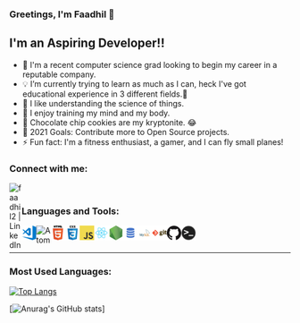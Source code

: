 ### Greetings, I'm Faadhil 👋
## I'm an Aspiring Developer!!

- 📜 I'm a recent computer science grad looking to begin my career in a reputable company.
- 💡 I’m currently trying to learn as much as I can, heck I've got educational experience in 3 different fields.🤣
- 🧪 I like understanding the science of things.
- 💪 I enjoy training my mind and my body.
- 🍪 Chocolate chip cookies are my kryptonite. 😂
- 🥅 2021 Goals: Contribute more to Open Source projects.
- ⚡ Fun fact: I'm a fitness enthusiast, a gamer, and I can fly small planes!


### Connect with me:

[<img align="left" alt="faadhil2 | LinkedIn" width="22px" src="https://cdn.jsdelivr.net/npm/simple-icons@v3/icons/linkedin.svg" />](https://www.linkedin.com/in/faadhil-ahamat/)


<br />

### Languages and Tools:

<img align="left" alt="Visual Studio Code" width="26px" src="https://raw.githubusercontent.com/github/explore/80688e429a7d4ef2fca1e82350fe8e3517d3494d/topics/visual-studio-code/visual-studio-code.png" />
<img align="left" alt="Atom" width="26px" src="https://github.githubassets.com/images/icons/emoji/atom.png"/>
<img align="left" alt="HTML5" width="26px" src="https://raw.githubusercontent.com/github/explore/80688e429a7d4ef2fca1e82350fe8e3517d3494d/topics/html/html.png" />
<img align="left" alt="CSS3" width="26px" src="https://raw.githubusercontent.com/github/explore/80688e429a7d4ef2fca1e82350fe8e3517d3494d/topics/css/css.png" />
<img align="left" alt="JavaScript" width="26px" src="https://raw.githubusercontent.com/github/explore/80688e429a7d4ef2fca1e82350fe8e3517d3494d/topics/javascript/javascript.png" />
<img align="left" alt="React" width="26px" src="https://raw.githubusercontent.com/github/explore/80688e429a7d4ef2fca1e82350fe8e3517d3494d/topics/react/react.png" />
<img align="left" alt="Node.js" width="26px" src="https://raw.githubusercontent.com/github/explore/80688e429a7d4ef2fca1e82350fe8e3517d3494d/topics/nodejs/nodejs.png" />
<img align="left" alt="SQL" width="26px" src="https://raw.githubusercontent.com/github/explore/80688e429a7d4ef2fca1e82350fe8e3517d3494d/topics/sql/sql.png" />
<img align="left" alt="MySQL" width="26px" src="https://raw.githubusercontent.com/github/explore/80688e429a7d4ef2fca1e82350fe8e3517d3494d/topics/mysql/mysql.png" />
<img align="left" alt="Git" width="26px" src="https://raw.githubusercontent.com/github/explore/80688e429a7d4ef2fca1e82350fe8e3517d3494d/topics/git/git.png" />
<img align="left" alt="GitHub" width="26px" src="https://raw.githubusercontent.com/github/explore/78df643247d429f6cc873026c0622819ad797942/topics/github/github.png" />
<img align="left" alt="Terminal" width="26px" src="https://raw.githubusercontent.com/github/explore/80688e429a7d4ef2fca1e82350fe8e3517d3494d/topics/terminal/terminal.png" />

<br />
<br />

---
### Most Used Languages:
[![Top Langs](https://github-readme-stats.vercel.app/api/top-langs/?username=faadhil2)](https://github.com/faadhil2/github-readme-stats)


[![Anurag's GitHub stats](https://github-readme-stats.vercel.app/api?username=faadhil2&show_icons=true&hide=stars&theme=vue&hide_border=true&count_private=true)]
